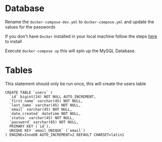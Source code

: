 # Database
Rename the  `docker-compose-dev.yml` to `docker-compose.yml` and update the values for the passwords

If you don't have `Docker` installed in your local machine follow the steps [here](https://docs.docker.com/engine/install/) to install

Execute `docker-compose up` this will spin up the MySQL Database.

# Tables
This statement should only be run once, this will create the users table

```
CREATE TABLE `users` (
  `id` bigint(24) NOT NULL AUTO_INCREMENT,
  `first_name` varchar(45) NOT NULL,
  `last_name` varchar(45) NOT NULL,
  `email` varchar(45) NOT NULL,
  `date_created` datetime NOT NULL,
  `status` varchar(45) NOT NULL,
  `password` varchar(65) NOT NULL,
  PRIMARY KEY (`id`),
  UNIQUE KEY `email_UNIQUE` (`email`)
) ENGINE=InnoDB AUTO_INCREMENT=2 DEFAULT CHARSET=latin1
```